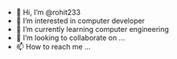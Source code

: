 - 👋 Hi, I’m @rohit233
- 👀 I’m interested in computer developer
- 🌱 I’m currently learning computer engineering 
- 💞️ I’m looking to collaborate on ...
- 📫 How to reach me ...

<!---
rohi233/rohi233 is a ✨ special ✨ repository because its `README.md` (this file) appears on your GitHub profile.
You can click the Preview link to take a look at your changes.
--->
